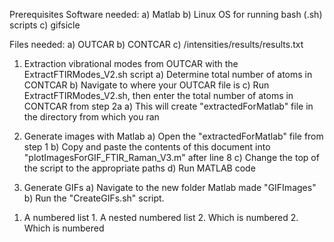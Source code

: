 Prerequisites
Software needed:
    a) Matlab
    b) Linux OS for running bash (.sh) scripts
    c) gifsicle

Files needed:
    a) OUTCAR
    b) CONTCAR
    c) /intensities/results/results.txt

1) Extraction vibrational modes from OUTCAR with the ExtractFTIRModes_V2.sh script 
a) Determine total number of atoms in CONTCAR
b) Navigate to where your OUTCAR file is
c) Run ExtractFTIRModes_V2.sh, then enter the total number of atoms in CONTCAR from step 2a
a) This will create "extractedForMatlab" file in the directory from which you ran 

2) Generate images with Matlab
    a) Open the "extractedForMatlab" file from step 1
    b) Copy and paste the contents of this document into "plotImagesForGIF_FTIR_Raman_V3.m" after line 8
    c) Change the top of the script to the appropriate paths
    d) Run MATLAB code

3) Generate GIFs
    a) Navigate to the new folder Matlab made "GIFImages"
    b) Run the "CreateGIFs.sh" script.
    
    
    
1. A numbered list
              1. A nested numbered list
              2. Which is numbered
          2. Which is numbered
